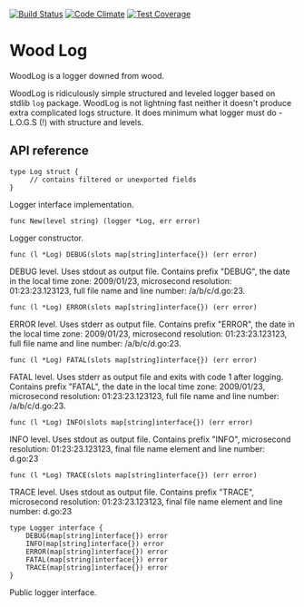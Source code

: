 [![Build Status](https://travis-ci.org/I159/woodlog.svg?branch=master)](https://travis-ci.org/I159/woodlog)
[![Code Climate](https://codeclimate.com/github/I159/woodlog/badges/gpa.svg)](https://codeclimate.com/github/I159/woodlog)
[![Test Coverage](https://codeclimate.com/github/I159/woodlog/badges/coverage.svg)](https://codeclimate.com/github/I159/woodlog/coverage)

# Wood Log

WoodLog is a logger downed from wood.

WoodLog is ridiculously simple structured and leveled logger based on
stdlib `log` package. WoodLog is not lightning fast neither it doesn't
produce extra complicated logs structure. It does minimum what logger
must do - L.O.G.S (!) with structure and levels.

## API reference

    type Log struct {
         // contains filtered or unexported fields
    }
Logger interface implementation.

    func New(level string) (logger *Log, err error)
Logger constructor.

    func (l *Log) DEBUG(slots map[string]interface{}) (err error)
DEBUG level. Uses stdout as output file. Contains prefix "DEBUG", the
date in the local time zone: 2009/01/23, microsecond resolution:
01:23:23.123123, full file name and line number: /a/b/c/d.go:23.

    func (l *Log) ERROR(slots map[string]interface{}) (err error)
ERROR level. Uses stderr as output file. Contains prefix "ERROR", the
date in the local time zone: 2009/01/23, microsecond resolution:
01:23:23.123123, full file name and line number: /a/b/c/d.go:23.

    func (l *Log) FATAL(slots map[string]interface{}) (err error)
FATAL level. Uses stderr as output file and exits with code 1 after
logging. Contains prefix "FATAL", the date in the local time zone:
2009/01/23, microsecond resolution: 01:23:23.123123, full file name and
line number: /a/b/c/d.go:23.

    func (l *Log) INFO(slots map[string]interface{}) (err error)
INFO level. Uses stdout as output file. Contains prefix "INFO",
microsecond resolution: 01:23:23.123123, final file name element and
line number: d.go:23

    func (l *Log) TRACE(slots map[string]interface{}) (err error)
TRACE level. Uses stdout as output file. Contains prefix "TRACE",
microsecond resolution: 01:23:23.123123, final file name element and
line number: d.go:23

    type Logger interface {
        DEBUG(map[string]interface{}) error
        INFO(map[string]interface{}) error
        ERROR(map[string]interface{}) error
        FATAL(map[string]interface{}) error
        TRACE(map[string]interface{}) error
    }
Public logger interface.
